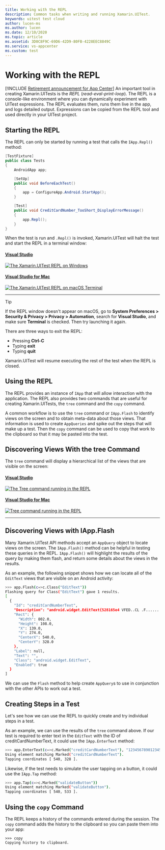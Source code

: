 ```yaml
---
title: Working with the REPL
description: Common tasks when writing and running Xamarin.UITest.
keywords: uitest test cloud
author: lucen-ms
ms.author: lucen
ms.date: 12/10/2020
ms.topic: article
ms.assetid: 3D0C8F9C-69D6-42D9-80FB-4228EEC8849C
ms.service: vs-appcenter
ms.custom: test
---
```


# Working with the REPL
[!INCLUDE [Retirement announcement for App Center](~/includes/retirement.md)]
An important tool in creating Xamarin.UITests is the *REPL* (*read-eval-print-loop*). The REPL is a console-like environment where you can dynamically experiment with UITest expressions. The REPL evaluates them, runs them live in the app, and logs detailed output. Expressions can be copied from the REPL tool and used directly in your UITest project.

## Starting the REPL
The REPL can only be started by running a test that calls the `IApp.Repl()` method:

```csharp
[TestFixture]
public class Tests
{
    AndroidApp app;

    [SetUp]
    public void BeforeEachTest()
    {
        app = ConfigureApp.Android.StartApp();
    }

    [Test]
    public void CreditCardNumber_TooShort_DisplayErrorMessage()
    {
        app.Repl();
    }
}
```

When the test is run and `.Repl()` is invoked, Xamarin.UITest will halt the test and start the REPL in a terminal window:


#### [Visual Studio](#tab/vswin/)
[ ![The Xamarin.UITest REPL on Windows](./images/repl-01-vs-sml.png)](./images/repl-01-vs.png#lightbox)


#### [Visual Studio for Mac](#tab/vsmac/)
[ ![The Xamarin.UITest REPL on macOS Terminal](./images/repl-02-xs-sml.png)](./images/repl-02-xs.png#lightbox)

* * *

> [!TIP]
> If the REPL window doesn't appear on macOS, go to **System Preferences > Security & Privacy > Privacy > Automation**, search for **Visual Studio**, and make sure **Terminal** is checked. Then try launching it again.

There are three ways to exit the REPL:

* Pressing **Ctrl-C**
* Typing **exit**
* Typing **quit**

Xamarin.UITest will resume executing the rest of the test when the REPL is closed.

## Using the REPL
The REPL provides an instance of `IApp` that will allow interaction with the application. The REPL also provides two commands that are useful for creating Xamarin.UITests, the `tree` command and the `copy` command.

A common workflow is to use the `tree` command or `IApp.Flash` to identify views on the screen and to obtain meta-data about those views. That information is used to create `AppQueries` and spike out the steps that will make up a test. Then the `copy` command can be used to copy that work to the clipboard so that it may be pasted into the test.

## Discovering Views With the tree Command
The `tree` command will display a hierarchical list of the views that are visible on the screen: 

#### [Visual Studio](#tab/vswin/)
[ ![The Tree command running in the REPL](./images/repl-02-vs-sml.png)](./images/repl-02-vs.png#lightbox)


#### [Visual Studio for Mac](#tab/vsmac/)
[ ![Tree command running in the REPL](./images/repl-02-xs-sml.png)](./images/repl-02-xs.png#lightbox)

* * *

## Discovering Views with IApp.Flash
Many Xamarin.UITest API methods accept an `AppQuery` object to locate views on the screen. The `IApp.Flash()` method can be helpful in testing these queries in the REPL. `IApp.Flash()` will highlight the results of the query by making them flash, and return some details about the views in the results.

As an example, the following snippet shows how we can locate all of the `EditText` views that are visible on an Android activity:

```bash
>>> app.Flash(c=>c.Class("EditText"))                               
Flashing query for Class("EditText") gave 1 results.
[
  {
    "Id": "creditCardNumberText",
    "Description": "android.widget.EditText{528165e4 VFED..CL .F...... 139,70-941,178 #7f050001 app:id/creditCardNumberText}",
    "Rect": {
      "Width": 802.0,
      "Height": 108.0,
      "X": 139.0,
      "Y": 274.0,
      "CenterX": 540.0,
      "CenterY": 328.0
    },
    "Label": null,
    "Text": "",
    "Class": "android.widget.EditText",
    "Enabled": true
  }
]
```

We can use the `Flash` method to help create `AppQuery`s to use in conjunction with the other APIs to work out a test.

## Creating Steps in a Test
Let's see how we can use the REPL to quickly create and try individual steps in a test.

As an example, we can use the results of the `tree` command above. If our test is required to enter text in the `EditText` with the ID of <span class="uiitem">creditCardNumberText</span>, it could use the `IApp.EnterText` method:

```bash
>>> app.EnterText(c=>c.Marked("creditCardNumberText"), "1234567890123456")
Using element matching Marked("creditCardNumberText").
Tapping coordinates [ 540, 328 ].
```

Likewise, if the test needs to simulate the user tapping on a button, it could use the `IApp.Tap` method:

```bash
>>> app.Tap(c=>c.Marked("validateButton"))
Using element matching Marked("validateButton").
Tapping coordinates [ 540, 533 ]. 
```

## Using the `copy` Command
The REPL keeps a history of the commands entered during the session. The `copy` command adds the history to the clipboard so you can paste them into your app:

```text
>>> copy
Copying history to clipboard.
```